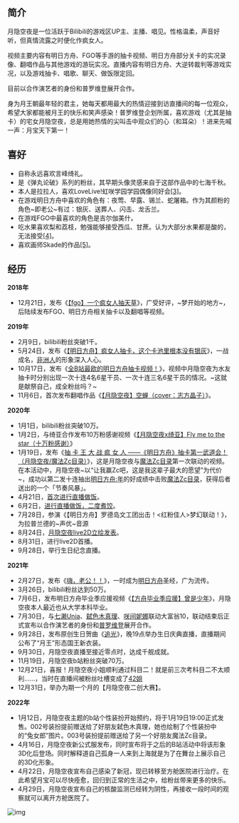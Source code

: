 ## 简介

月隐空夜是一位活跃于Bilibili的游戏区UP主、主播、唱见。性格温柔，声音好听，但真情流露之时便化作疯女人。

视频主要内容有明日方舟、FGO等手游的抽卡视频、明日方舟部分关卡的实况录像、翻唱作品与其他游戏的游玩实况。直播内容有明日方舟、大逆转裁判等游戏实况，以及游戏抽卡、唱歌、聊天、做饭限定回。

目前以合作演艺者的身份和普罗维登展开合作。

身为月王朝最年轻的君主，她每天都用最大的热情迎接到访直播间的每一位观众，希望大家都能被月王的快乐和笑声感染！普罗维登企划所属，喜欢游戏（尤其是抽卡）的宅女月隐空夜，总是用她热情的尖叫击中观众们的心（和耳朵）！进来先喊一声：月宝天下第一！

## 喜好

-   自称永远喜欢言峰绮礼。
-   是《弹丸论破》系列的粉丝，其早期头像灵感来自于这部作品中的七海千秋。
-   本人是拉拉人，喜欢LoveLive!虹咲学园学园偶像同好会[[3]](https://zh.moegirl.org.cn/%E6%9C%88%E9%9A%90%E7%A9%BA%E5%A4%9C#cite_note-3)。
-   在游戏明日方舟中喜欢的角色有：夜莺、早露、锡兰、蛇屠箱。作为其颜粉的角色~即老公~有过：银灰、送葬人、闪击、龙舌兰。
-   在游戏FGO中最喜欢的角色是吉尔伽美什。
-   吃水果喜欢梨和荔枝，勉强能够接受西瓜、甘蔗。认为大部分水果都是酸的，无法接受[[4]](https://zh.moegirl.org.cn/%E6%9C%88%E9%9A%90%E7%A9%BA%E5%A4%9C#cite_note-4)。
-   喜欢画师Skade的作品[[5]](https://zh.moegirl.org.cn/%E6%9C%88%E9%9A%90%E7%A9%BA%E5%A4%9C#cite_note-5)。

## 经历

**2018年**

-   12月21日，发布《[【fgo】一个疯女人抽天草](https://www.bilibili.com/video/BV1it411Y77F)》，广受好评，~梦开始的地方~，后陆续发布FGO、明日方舟相关抽卡以及翻唱等视频。

**2019年**

-   2月9日，bilibili粉丝突破1千。
-   5月24日，发布《[【明日方舟】疯女人抽卡，这个卡池里根本没有银灰](https://www.bilibili.com/video/BV1X4411L7be)》，一战成名，[非洲人](https://zh.moegirl.org.cn/%E9%9D%9E%E6%B4%B2%E4%BA%BA "非洲人")的形象深入人心。
-   10月17日，发布《[全B站最欧的明日方舟抽卡视频！](https://www.bilibili.com/video/BV1fE411C74u)》，视频中月隐空夜为水友抽卡时分别出现一次十连4名6星干员、一次十连三名6星干员的情况。~这就是献祭自己，成全粉丝吗？~
-   11月6日，首次发布翻唱作品《[【月隐空夜】空蝉（cover：志方晶子）](https://www.bilibili.com/video/BV1xE411i7PR)》。

**2020年**

-   1月1日，bilibili粉丝突破10万。
-   1月2日，与绮亚合作发布10万粉感谢视频《[【月隐空夜x绮亚】Fly me to the star（十万粉感谢）](https://www.bilibili.com/video/BV1eJ41187nm)》
-   1月19日，发布《[抽 卡 王 大 战 疯 女 人 ——《明日方舟》抽卡第一武道会！（月隐空夜/魔法Zc目录）](https://www.bilibili.com/video/BV1p7411q7XL)》，这是月隐空夜与[魔法Zc目录](https://zh.moegirl.org.cn/%E9%AD%94%E6%B3%95Zc%E7%9B%AE%E5%BD%95 "魔法Zc目录")第一次联动的视频。在本活动中，月隐空夜~以“让我赢Zc吧，这是我这辈子最大的愿望”为代价~，成功以第二发十连抽出[明日方舟:年](https://zh.moegirl.org.cn/%E6%98%8E%E6%97%A5%E6%96%B9%E8%88%9F:%E5%B9%B4 "明日方舟:年")的好成绩中击败[魔法Zc目录](https://zh.moegirl.org.cn/%E9%AD%94%E6%B3%95Zc%E7%9B%AE%E5%BD%95 "魔法Zc目录")，获得后者送出的一个「节奏风暴」。
-   4月21日，[首次进行直播做饭](https://www.bilibili.com/video/BV1de411W7rU)。
-   6月2日，[进行直播做饭，二度煮饺](https://www.bilibili.com/video/BV1GK4y1b7fF/)。
-   7月28日，参演《【明日方舟】罗德岛文工团出击！<红粉佳人>梦幻联动！》，为拉普兰德的~声优~音源
-   8月24日，[月隐空夜live2D立绘发表](https://www.bilibili.com/video/BV1Jt4y1Q7wy)。
-   8月31日，进行live2D首播。
-   9月28日，举行生日纪念直播。

**2021年**

-   2月27日，发布《[嗨，老公！！](https://www.bilibili.com/video/BV1UX4y1G7CG)》，一时成为[明日方舟](https://zh.moegirl.org.cn/%E6%98%8E%E6%97%A5%E6%96%B9%E8%88%9F "明日方舟")圣经，广为流传。
-   3月26日，bilibili粉丝达到50万。
-   7月6日，发布明日方舟毕业季应援视频《[【方舟毕业季应援】曾是少年](https://www.bilibili.com/video/BV1PU4y1V7Zo)》，月隐空夜本人最近也从大学本科毕业。
-   7月30日，与[七濑Unia](https://zh.moegirl.org.cn/%E4%B8%83%E6%BF%91Unia "七濑Unia")、[弑色木真理](https://zh.moegirl.org.cn/%E5%BC%91%E8%89%B2%E6%9C%A8%E7%9C%9F%E7%90%86 "弑色木真理")、[咲间妮娜](https://zh.moegirl.org.cn/%E5%92%B2%E9%97%B4%E5%A6%AE%E5%A8%9C "咲间妮娜")联动大富翁10，联动结束后正式宣布以合作演艺者的身份和[普罗维登](https://zh.moegirl.org.cn/%E6%99%AE%E7%BD%97%E7%BB%B4%E7%99%BB "普罗维登")展开合作。
-   9月28日，发布原创生日贺曲《[追光](https://www.bilibili.com/video/BV1yL4y1z7m8)》，晚19点举办生日庆典直播，直播期间公布了“月王”形态国王新衣装。
-   9月30日，月隐空夜直播至接近零点时，达成千舰成就。
-   11月19日，月隐空夜b站粉丝突破70万。
-   12月21日，喜报！月隐空夜小姐顺利通过科目二！就是前三次考科目二不太顺利……，当时在直播间被粉丝吐槽变成了[42姐](https://zh.moegirl.org.cn/%E6%98%8E%E6%97%A5%E6%96%B9%E8%88%9F:%E5%8F%B2%E5%B0%94%E7%89%B9%E5%B0%94 "明日方舟:史尔特尔")
-   12月31日，举办为期一个月的【月隐空夜二创大赛】。

**2022年**

-   1月12日，月隐空夜主题的b站个性装扮开始预约，将于1月19日19:00正式发售。002号装扮提前赠送给了好朋友弑色木真理，她也绘制了个性装扮中的“兔女郎”图片。003号装扮提前赠送给了另一个好朋友魔法Zc目录。
-   4月16日，月隐空夜新公式服发布，同时宣布将于之后的B站活动中将该形象3D化后登场。同时解释道自己孤身一人来到上海就是为了在舞台上展示自己的3D化形象。
-   4月22日，月隐空夜宣布自己感染了新冠，现已转移至方舱医院进行治疗。在此希望月宝可以尽快痊愈，回归到正常的生活之中，给粉丝带来更多的快乐。
-   4月29日，月隐空夜宣布自己的核酸监测已经转为阴性，再接收一段时间的观察就可以离开方舱医院了。

![img](https://s2.loli.net/2022/04/30/YSEji8UW5vpf71R.png)
